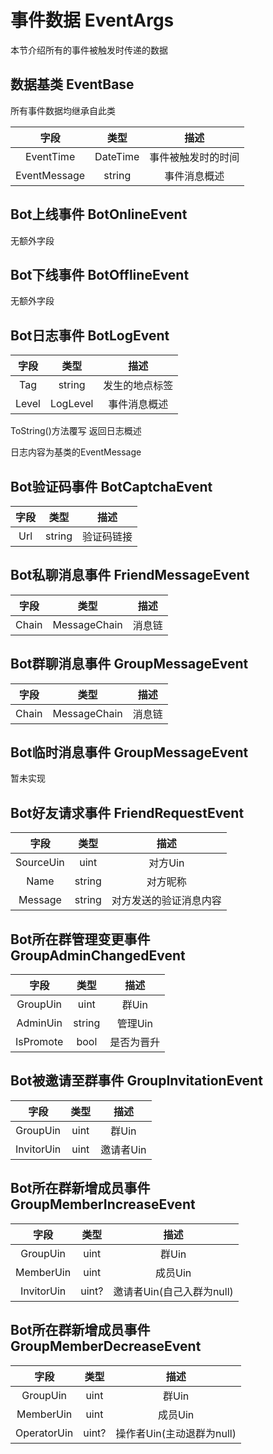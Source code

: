 # 事件数据 EventArgs

本节介绍所有的事件被触发时传递的数据

## 数据基类 EventBase

所有事件数据均继承自此类

|     字段     |   类型   |        描述        |
| :----------: | :------: | :----------------: |
|  EventTime   | DateTime | 事件被触发时的时间 |
| EventMessage |  string  |    事件消息概述    |

## Bot上线事件 BotOnlineEvent

无额外字段

## Bot下线事件 BotOfflineEvent

无额外字段

## Bot日志事件 BotLogEvent

| 字段  |   类型   |      描述      |
| :---: | :------: | :------------: |
|  Tag  |  string  | 发生的地点标签 |
| Level | LogLevel |  事件消息概述  |

ToString()方法覆写 返回日志概述

日志内容为基类的EventMessage

## Bot验证码事件 BotCaptchaEvent

| 字段 |  类型  |    描述    |
| :--: | :----: | :--------: |
| Url  | string | 验证码链接 |

## Bot私聊消息事件 FriendMessageEvent

| 字段  |     类型     |  描述  |
| :---: | :----------: | :----: |
| Chain | MessageChain | 消息链 |

## Bot群聊消息事件 GroupMessageEvent

| 字段  |     类型     |  描述  |
| :---: | :----------: | :----: |
| Chain | MessageChain | 消息链 |

## Bot临时消息事件 GroupMessageEvent

暂未实现

## Bot好友请求事件 FriendRequestEvent

|   字段    |  类型  |          描述          |
| :-------: | :----: | :--------------------: |
| SourceUin |  uint  |        对方Uin         |
|   Name    | string |        对方昵称        |
|  Message  | string | 对方发送的验证消息内容 |

## Bot所在群管理变更事件 GroupAdminChangedEvent

|   字段    |  类型  |    描述    |
| :-------: | :----: | :--------: |
| GroupUin  |  uint  |   群Uin    |
| AdminUin  | string |  管理Uin   |
| IsPromote |  bool  | 是否为晋升 |

## Bot被邀请至群事件 GroupInvitationEvent

|    字段    | 类型 |   描述    |
| :--------: | :--: | :-------: |
|  GroupUin  | uint |   群Uin   |
| InvitorUin | uint | 邀请者Uin |

## Bot所在群新增成员事件 GroupMemberIncreaseEvent

|    字段    | 类型  |           描述            |
| :--------: | :---: | :-----------------------: |
|  GroupUin  | uint  |           群Uin           |
| MemberUin  | uint  |          成员Uin          |
| InvitorUin | uint? | 邀请者Uin(自己入群为null) |

## Bot所在群新增成员事件 GroupMemberDecreaseEvent

|    字段     | 类型  |           描述            |
| :---------: | :---: | :-----------------------: |
|  GroupUin   | uint  |           群Uin           |
|  MemberUin  | uint  |          成员Uin          |
| OperatorUin | uint? | 操作者Uin(主动退群为null) |